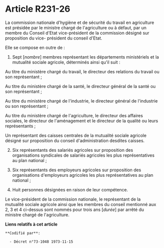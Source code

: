 # Article R231-26

La commission nationale d'hygiène et de sécurité du travail en agriculture est présidée par le ministre chargé de
l'agriculture ou à défaut, par un membre du Conseil d'Etat vice-président de la commission désigné sur proposition du vice-
président du conseil d'Etat.

Elle se compose en outre de :

1. Sept [*nombre*] membres représentant les départements ministériels et la mutualité sociale agricole, déterminés ainsi
qu'il suit :

Au titre du ministère chargé du travail, le directeur des relations du travail ou son représentant ;

Au titre du ministère chargé de la santé, le directeur général de la santé ou son représentant ;

Au titre du ministère chargé de l'industrie, le directeur général de l'industrie ou son représentant ;

Au titre du ministère chargé de l'agriculture, le directeur des affaires sociales, le directeur de l'aménagement et le
directeur de la qualité ou leurs représentants ;

Un représentant des caisses centrales de la mutualité sociale agricole désigné sur proposition du conseil d'administration
desdites caisses.

2. Six représentants des salariés agricoles sur proposition des organisations syndicales de salariés agricoles les plus
représentatives au plan national ;

3. Six représentants des employeurs agricoles sur proposition des organisations d'employeurs agricoles les plus
représentatives au plan national ;

4. Huit personnes désignées en raison de leur compétence.

Le vice-président de la commission nationale, le représentant de la mutualité sociale agricole ainsi que les membres du
conseil mentionné aux 2, 3 et 4 ci-dessus sont nommés pour trois ans [*durée*] par arrêté du ministre chargé de
l'agriculture.

**Liens relatifs à cet article**

	**Codifié par**:

	  - Décret n°73-1048 1973-11-15
